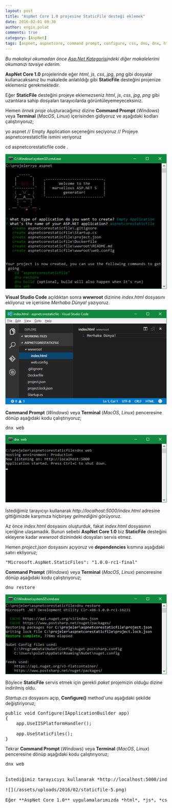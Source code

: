 ```yaml
---
layout: post
title: "AspNet Core 1.0 projesine StaticFile desteği eklemek"
date: 2016-02-01 09:30
author: engin.polat
comments: true
category: [AspNet]
tags: [aspnet, aspnetcore, command prompt, configure, css, dnu, dnx, html, iapplicationbuilder, javascript, jpg, linux, localhost, macos, png, project.json, restore, startup.cs, staticfiles, terminal, usestaticfiles, visual studio code, web, windows]
---
```

*Bu makaleyi okumadan önce <a href="http://www.enginpolat.com/kategori/asp-net/" target="_blank">Asp.Net Kategorisi</a>ndeki diğer makalelerimi okumanızı tavsiye ederim.*

**AspNet Core 1.0** projelerinde eğer *html*, *js*, *css*, *jpg*, *png* gibi dosyalar kullanacaksanız bu makalede anlatıldığı gibi **StaticFile** desteğini projenize eklemeniz gerekmektedir.

Eğer **StaticFile** desteğini projeye eklemezseniz *html*, *js*, *css*, *jpg*, *png* gibi uzantılara sahip dosyaları tarayıcılarda görüntüleyemeyeceksiniz.

Hemen *örnek proje* oluşturacağımız dizine **Command Prompt** (*Windows*) veya **Terminal** (*MacOS*, *Linux*) içerisinden gidiyoruz ve aşağıdaki kodları çalıştırıyoruz;



yo aspnet
// Empty Application seçeneğini seçiyoruz
// Projeye aspnetcorestaticfile ismini veriyoruz

cd aspnetcorestaticfile
code .</pre>

![](/assets/uploads/2016/02/staticfile-1.png)

**Visual Studio Code** açıldıktan sonra **wwwroot** dizinine *index.html* dosyasını ekliyoruz ve içerisine *Merhaba Dünya!* yazıyoruz.

![](/assets/uploads/2016/02/staticfile-2.png)

**Command Prompt** (*Windows*) veya **Terminal** (*MacOS*, *Linux*) penceresine dönüp aşağıdaki kodu çalıştırıyoruz;

<pre class="brush:csharp">dnx web</pre>

![](/assets/uploads/2016/02/staticfile-4.png)

İstediğimiz tarayıcıyı kullanarak *http://localhost:5000/index.html* adresine gittiğimizde karşımıza hiçbirşey *gelmediğini* görüyoruz.

Az önce *index.html* dosyasını oluşturduk, fakat *index.html* dosyasının içeriğine ulaşamadık. Bunun sebebi **AspNet Core 1.0** biz **StaticFile** desteğini ekleyene kadar *wwwroot* dizinindeki dosyaları servis etmez.

Hemen *project.json* dosyasını açıyoruz ve **dependencies** kısmına aşağıdaki satırı ekliyoruz;

<pre class="brush:csharp">"Microsoft.AspNet.StaticFiles": "1.0.0-rc1-final"</pre>

**Command Prompt** (*Windows*) veya **Terminal** (*MacOS*, *Linux*) penceresine dönüp aşağıdaki kodu çalıştırıyoruz;

<pre class="brush:csharp">dnu restore</pre>

![](/assets/uploads/2016/02/staticfile-3.png)

Böylece **StaticFile** servis etmek için gerekli *paket* projemizin olduğu dizine indirilmiş oldu.

*Startup.cs* dosyasını açıp, **Configure()** method'unu aşağıdaki şekilde değiştiriyoruz;

<pre class="brush:csharp">public void Configure(IApplicationBuilder app)
{
    app.UseIISPlatformHandler();

    app.UseStaticFiles();
}</pre>

Tekrar **Command Prompt** (*Windows*) veya **Terminal** (*MacOS*, *Linux*) penceresine dönüp aşağıdaki kodu çalıştırıyoruz;

<pre class="brush:csharp">dnx web


İstediğimiz tarayıcıyı kullanarak *http://localhost:5000/index.html* adresine gittiğimizde, artık Merhaba Dünya! yazısını görebiliriz.

![](/assets/uploads/2016/02/staticfile-5.png)

Eğer **AspNet Core 1.0** uygulamalarımızda *html*, *js*, *css*, *jpg*, *png* gibi dosyaları kullanmak istiyorsak, **StaticFile** desteğini projemize eklememiz gerekiyor.

